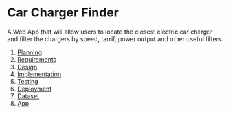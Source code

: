 # Car Charger Finder

A Web App that will allow users to locate the closest electric car charger and
filter the chargers by speed, tarrif, power output and other useful filters.

1. [Planning](docs/planning.md)
2. [Requirements](docs/requirements.md)
3. [Design](docs/design.md)
4. [Implementation](docs/implementation.md)
5. [Testing](docs/testing.md)
6. [Deployment](docs/deployment.md)
7. [Dataset](https://opendata.bristol.gov.uk/datasets/bcc::electric-vehicle-charging-points-2/explore?location=51.652907%2C-2.302821%2C9.71&showTable=true)
8. [App](https://bignicker123.github.io/App/Index.html)
